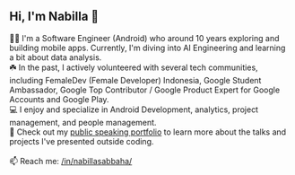 ## Hi, I'm Nabilla 👋

🧕🏼 I'm a Software Engineer (Android) who around 10 years exploring and building mobile apps. Currently, I'm diving into AI Engineering and learning a bit about data analysis. <br>
☘️ In the past, I actively volunteered with several tech communities, including FemaleDev (Female Developer) Indonesia, Google Student Ambassador, Google Top Contributor / Google Product Expert for Google Accounts and Google Play. <br>
💻 I enjoy and specialize in Android Development, analytics, project management, and people management. <br>
🎤 Check out my [public speaking portfolio](https://github.com/nabillasab/nabillasab/blob/main/public-speaking.md) to learn more about the talks and projects I've presented outside coding.<br><br>
📫 Reach me: [/in/nabillasabbaha/](https://www.linkedin.com/in/nabillasabbaha/)
